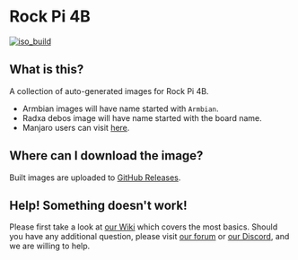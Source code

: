 # Rock Pi 4B
[![iso_build](https://github.com/radxa-build/rockpi-4b/workflows/Build/badge.svg)](https://github.com/radxa-build/rockpi-4b/actions/workflows/build.yml)

## What is this?

A collection of auto-generated images for Rock Pi 4B.

* Armbian images will have name started with `Armbian`.
* Radxa debos image will have name started with the board name.
* Manjaro users can visit [here](https://github.com/manjaro-arm/rockpi4b-images).

## Where can I download the image?

Built images are uploaded to [GitHub Releases](https://github.com/radxa-build/rockpi-4b/releases/latest).

## Help! Something doesn't work!

Please first take a look at [our Wiki](https://wiki.radxa.com/Home) which covers the most basics.
Should you have any additional question, please visit [our forum](https://rock.sh/go) or [our Discord](https://rock.sh/go), and we are willing to help.
